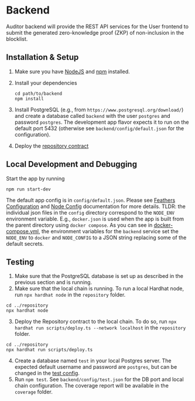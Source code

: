 # Backend

Auditor backend will provide the REST API services for the User frontend to submit the generated zero-knowledge proof (ZKP) of non-inclusion in the blocklist.

## Installation & Setup

1. Make sure you have [NodeJS](https://nodejs.org/) and [npm](https://www.npmjs.com/) installed.
2. Install your dependencies

   ```
   cd path/to/backend
   npm install
   ```

3. Install PostgreSQL (e.g., from `https://www.postgresql.org/download/`) and create a database called `backend` with the user `postgres` and password `postgres`. The development app flavor expects it to run on the default port 5432 (otherwise see `backend/config/default.json` for the configuration).
4. Deploy the [repository contract](../repository/README.md)

## Local Development and Debugging

Start the app by running

```
npm run start-dev
```

The default app config is in `config/default.json`. Please see [Feathers Configuration](https://feathersjs.com/api/configuration.html) and [Node Config](https://github.com/node-config/node-config) documentation for more details. TLDR: the individual json files in the `config` directory correspond to the `NODE_ENV` environment variable. E.g., `docker.json` is used when the app is built from the parent directory using `docker compose`. As you can see in [docker-compose.yml](../docker-compose.yml), the environment variables for the `backend` service set the `NODE_ENV` to `docker` and `NODE_CONFIG` to a JSON string replacing some of the default secrets.

## Testing

1. Make sure that the PostgreSQL database is set up as described in the previous section and is running.
2. Make sure that the local chain is running. To run a local Hardhat node, run `npx hardhat node` in the `repository` folder.

```shell
cd ../repository
npx hardhat node
```

3. Deploy the Repository contract to the local chain. To do so, run `npx hardhat run scripts/deploy.ts --network localhost` in the `repository` folder.

```shell
cd ../repository
npx hardhat run scripts/deploy.ts
```

4. Create a database named `test` in your local Postgres server. The expected default username and password are `postgres`, but can be changed in the [test config](./config/test.json).
5. Run `npm test`. See `backend/config/test.json` for the DB port and local chain configuration. The coverage report will be available in the `coverage` folder.
